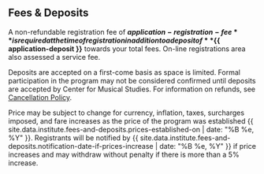 ## Fees & Deposits

A non-refundable registration fee of **${{ application-registration-fee }}**
is required at the time of registration in addition to a deposit of
**${{ application-deposit }}** towards your total fees. On-line
registrations area also assessed a service fee.
 
Deposits are accepted on a first-come basis as space is limited.
Formal participation in the program may not be considered confirmed until
deposits are accepted by Center for Musical Studies. For information on
refunds, see [Cancellation Policy](#cancellation-policy--refunds).
 
Price may be subject to change for currency, inflation, taxes, surcharges
imposed, and fare increases as the price of the program was established {{ site.data.institute.fees-and-deposits.prices-established-on | date: "%B %e, %Y" }}.
Registrants will be notified by {{ site.data.institute.fees-and-deposits.notification-date-if-prices-increase | date: "%B %e, %Y" }}
if price increases and may withdraw without penalty if there is more than a 5% increase.
